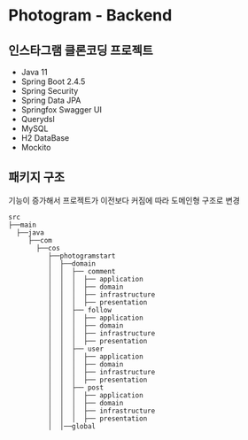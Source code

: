 # Photogram  - Backend

## 인스타그램 클론코딩 프로젝트 

- Java 11
- Spring Boot 2.4.5
- Spring Security
- Spring Data JPA
- Springfox Swagger UI
- Querydsl
- MySQL
- H2 DataBase
- Mockito


## 패키지 구조 

기능이 증가해서 프로젝트가 이전보다 커짐에 따라 도메인형 구조로 변경

```
src
├──main
  ├──java
     ├──com
       ├──cos
          ├──photogramstart
          │  ├──domain
          │  │  ├── comment
          │  │  │  ├── application
          │  │  │  ├── domain
          │  │  │  ├── infrastructure
          │  │  │  ├── presentation
          │  │  ├── follow
          │  │  │  ├── application
          │  │  │  ├── domain
          │  │  │  ├── infrastructure
          │  │  │  ├── presentation
          │  │  ├── user
          │  │  │  ├── application
          │  │  │  ├── domain
          │  │  │  ├── infrastructure
          │  │  │  ├── presentation
          │  │  ├── post
          │  │  │  ├── application
          │  │  │  ├── domain
          │  │  │  ├── infrastructure
          │  │  │  ├── presentation
          │  │──global
        
```


